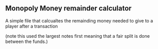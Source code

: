 ## Monopoly Money remainder calculator

A simple file that calcualtes the remainding money needed to give to a player after a transaction

(note this used the largest notes first meaning that a fair split is done between the funds.)